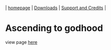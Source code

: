 <head>
  <title>Ascending to Godhood: A game for no-lifes and depressants</title>
</head>


| [homepage](./index.md) | [Downloads](./Products.md) | [Support and Credits](./SupportAndCredit.md) |

# Ascending to godhood

view page [here](https://duckeater54.github.io")

